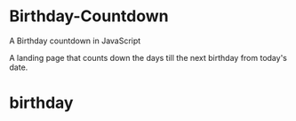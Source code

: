 # Birthday-Countdown
A Birthday countdown in JavaScript

A landing page that counts down the days till the next birthday from today's date.
# birthday
